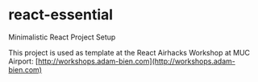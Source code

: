 # react-essential
Minimalistic React Project Setup


This project is used as template at the React Airhacks Workshop at MUC Airport: [http://workshops.adam-bien.com](http://workshops.adam-bien.com)
